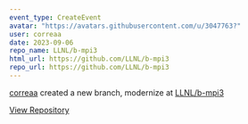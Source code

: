 ```yaml
---
event_type: CreateEvent
avatar: "https://avatars.githubusercontent.com/u/3047763?"
user: correaa
date: 2023-09-06
repo_name: LLNL/b-mpi3
html_url: https://github.com/LLNL/b-mpi3
repo_url: https://github.com/LLNL/b-mpi3
---
```


<a href='https://github.com/correaa' target='_blank'>correaa</a> created a new branch, modernize at <a href='https://github.com/LLNL/b-mpi3' target='_blank'>LLNL/b-mpi3</a>

<a href='https://github.com/LLNL/b-mpi3' target='_blank'>View Repository</a>